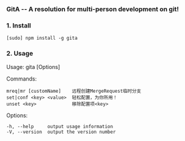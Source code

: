 ### GitA -- A resolution for multi-person development on git!

### 1. Install
    [sudo] npm install -g gita

### 2. Usage

  Usage: gita <Commands> [Options]


  Commands:

    mreq|mr [customName]    远程创建MergeRequest临时分支
    set|conf <key> <value>  轻松配置，为你所用！
    unset <key>             移除配置项<key>

  Options:

    -h, --help     output usage information
    -V, --version  output the version number
